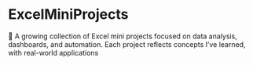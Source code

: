 # ExcelMiniProjects
🎯 A growing collection of Excel mini projects focused on data analysis, dashboards, and automation. Each project reflects concepts I’ve learned, with real-world applications 

